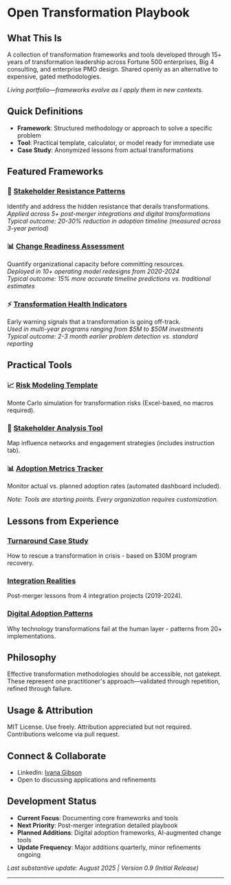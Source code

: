 # Open Transformation Playbook

## What This Is
A collection of transformation frameworks and tools developed through 15+ years of transformation leadership across Fortune 500 enterprises, Big 4 consulting, and enterprise PMO design. Shared openly as an alternative to expensive, gated methodologies.

*Living portfolio—frameworks evolve as I apply them in new contexts.*

## Quick Definitions
- **Framework**: Structured methodology or approach to solve a specific problem
- **Tool**: Practical template, calculator, or model ready for immediate use
- **Case Study**: Anonymized lessons from actual transformations

## Featured Frameworks

### 🎯 [Stakeholder Resistance Patterns](./01-frameworks-in-practice/stakeholder-resistance-framework.md)
Identify and address the hidden resistance that derails transformations.  
*Applied across 5+ post-merger integrations and digital transformations*  
*Typical outcome: 20-30% reduction in adoption timeline (measured across 3-year period)*

### 📊 [Change Readiness Assessment](./01-frameworks-in-practice/change-readiness-diagnostic.md)  
Quantify organizational capacity before committing resources.  
*Deployed in 10+ operating model redesigns from 2020-2024*  
*Typical outcome: 15% more accurate timeline predictions vs. traditional estimates*

### ⚡ [Transformation Health Indicators](./01-frameworks-in-practice/transformation-health-check.md)
Early warning signals that a transformation is going off-track.  
*Used in multi-year programs ranging from $5M to $50M investments*  
*Typical outcome: 2-3 month earlier problem detection vs. standard reporting*

## Practical Tools

### 📈 [Risk Modeling Template](./02-tools-and-templates/risk-assessment-monte-carlo.xlsx)
Monte Carlo simulation for transformation risks (Excel-based, no macros required).

### 👥 [Stakeholder Analysis Tool](./02-tools-and-templates/stakeholder-mapping-template.xlsx)
Map influence networks and engagement strategies (includes instruction tab).

### 📊 [Adoption Metrics Tracker](./02-tools-and-templates/adoption-tracker.xlsx)
Monitor actual vs. planned adoption rates (automated dashboard included).

*Note: Tools are starting points. Every organization requires customization.*

## Lessons from Experience

### [Turnaround Case Study](./03-case-studies/failed-transformation-turnaround.md)
How to rescue a transformation in crisis - based on $30M program recovery.

### [Integration Realities](./03-case-studies/merger-integration-lessons.md)
Post-merger lessons from 4 integration projects (2019-2024).

### [Digital Adoption Patterns](./03-case-studies/digital-adoption-insights.md)
Why technology transformations fail at the human layer - patterns from 20+ implementations.

## Philosophy
Effective transformation methodologies should be accessible, not gatekept. These represent one practitioner's approach—validated through repetition, refined through failure.

## Usage & Attribution
MIT License. Use freely. Attribution appreciated but not required.  
Contributions welcome via pull request.

## Connect & Collaborate
- LinkedIn: [Ivana Gibson](https://www.linkedin.com/in/ivanagibson/)  
- Open to discussing applications and refinements

## Development Status
- **Current Focus**: Documenting core frameworks and tools
- **Next Priority**: Post-merger integration detailed playbook
- **Planned Additions**: Digital adoption frameworks, AI-augmented change tools
- **Update Frequency**: Major additions quarterly, minor refinements ongoing

*Last substantive update: August 2025 | Version 0.9 (Initial Release)*

---


